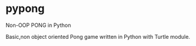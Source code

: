 # pypong
Non-OOP PONG in Python

Basic,non object oriented Pong game written in Python with Turtle module.
